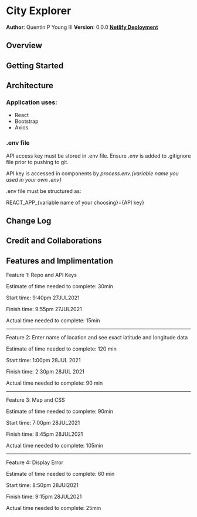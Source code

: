 # City Explorer

**Author**: Quentin P Young III
**Version**: 0.0.0
[**Netlify Deployment**](https://romantic-pasteur-01ecef.netlify.app/)

## Overview
<!-- Provide a high level overview of what this application is and why you are building it, beyond the fact that it's an assignment for this class. (i.e. What's your problem domain?) -->

## Getting Started
<!-- What are the steps that a user must take in order to build this app on their own machine and get it running? -->

## Architecture
<!-- Provide a detailed description of the application design. What technologies (languages, libraries, etc) you're using, and any other relevant design information. -->

### Application uses:

* React
* Bootstrap
* Axios

### .env file

API access key must be stored in .env file.  Ensure *.env* is added to .gitignore file prior to pushing to git.

API key is accessed in components by *process.env.{variable name you used in your own .env}*

.env file must be structured as:

REACT_APP_{variable name of your choosing}={API key}

## Change Log
<!-- Use this area to document the iterative changes made to your application as each feature is successfully implemented. Use time stamps. Here's an example:

01-01-2001 4:59pm - Application now has a fully-functional express server, with a GET route for the location resource. -->

## Credit and Collaborations
<!-- Give credit (and a link) to other people or resources that helped you build this application. -->

## Features and Implimentation

Feature 1: Repo and API Keys

Estimate of time needed to complete: 30min

Start time: 9:40pm 27JUL2021

Finish time: 9:55pm 27JUL2021

Actual time needed to complete: 15min

---
Feature 2: Enter name of location and see exact latitude and longitude data

Estimate of time needed to complete: 120 min

Start time: 1:00pm 28JUL 2021

Finish time: 2:30pm 28JUL 2021

Actual time needed to complete: 90 min

---

Feature 3: Map and CSS

Estimate of time needed to complete: 90min

Start time: 7:00pm 28JUL2021

Finish time: 8:45pm 28JUL2021

Actual time needed to complete: 105min

---

Feature 4: Display Error

Estimate of time needed to complete: 60 min

Start time: 8:50pm 28JUl2021

Finish time: 9:15pm 28JUL2021

Actual time needed to complete: 25min
